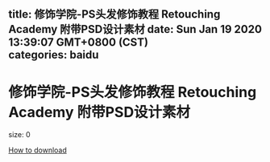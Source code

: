 
title: 修饰学院-PS头发修饰教程 Retouching Academy 附带PSD设计素材
date: Sun Jan 19 2020 13:39:07 GMT+0800 (CST)    
categories: baidu
---

# 修饰学院-PS头发修饰教程 Retouching Academy 附带PSD设计素材
size: 0
 
 

[How to download](https://bpcam.bemobtrk.com/go/2ceec3aa-1ca2-46d6-b9ff-aaa5c184517c?jno=5281)